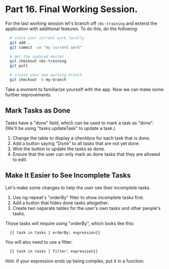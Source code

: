 # Part 16. Final Working Session.

For the last working session let's branch off `cbc-training` and extend the
application with additional features. To do this, do the following:

```bash
  # store your current work locally
  git add .
  git commit -am "my current work"

  # get the updated master
  git checkout cbc-training
  git pull

  # create your own working branch
  git checkout -b my-branch
```

Take a moment to familiarize yourself with the app. Now we can make some
further improvements.

## Mark Tasks as Done

Tasks have a "done" field, which can be used to mark a task as "done". (We'll
be using "tasks.updateTask" to update a task.)

1. Change the table to display a checkbox for each task that is done.
2. Add a button saying "Done" to all tasks that are not yet done.
3. Wire the button to update the tasks as done.
4. Ensure that the user can only mark as done tasks that they are allowed to edit.

## Make It Easier to See Incomplete Tasks

Let's make some changes to help the user see their incomplete tasks.

1. Use ng-repeat's "orderBy" filter to show incomplete tasks first.
2. Add a button that hides done tasks altogether.
3. Create two separate tables for the user's own tasks and other people's tasks.

Those tasks will require using "orderBy", which looks like this:

```html
  {{ task in tasks | orderBy: expression}}
```

You will also need to use a filter:

```html
  {{ task in tasks | filter: expression}}
```

Hint: if your expression ends up being complex, put it in a function.
